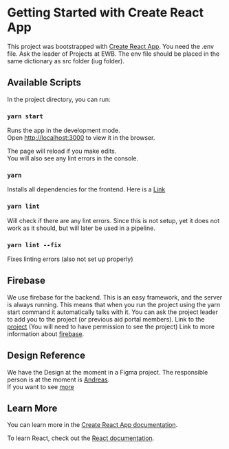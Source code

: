 # Getting Started with Create React App
This project was bootstrapped with [Create React App](https://github.com/facebook/create-react-app).
You need the .env file. Ask the leader of Projects at EWB. 
The env file should be placed in the same dictionary as src folder (iug folder). 
## Available Scripts

In the project directory, you can run:

###  `yarn start`

Runs the app in the development mode.\
Open [http://localhost:3000](http://localhost:3000) to view it in the browser.

The page will reload if you make edits.\
You will also see any lint errors in the console.

###  `yarn`

Installs all dependencies for the frontend. Here is a [Link](https://classic.yarnpkg.com/lang/en/docs/install/#debian-stable)

### `yarn lint`

Will check if there are any lint errors. 
Since this is not setup, yet it does not work as it should, but will later be used in a pipeline.

### `yarn lint --fix`

Fixes linting errors (also not set up properly)
## Firebase 
We use firebase for the backend. This is an easy framework, and the server is always running. 
This means that when you run the project using the yarn start command it automatically talks with it. 
You can ask the project leader to add you to the project (or previous aid portal members).
Link to the [project](https://console.firebase.google.com/u/1/project/iug-aidportal/overview)
(You will need to have permission to see the project)
Link to more information about [firebase](https://firebase.google.com/).

## Design Reference 
We have the Design at the moment in a Figma project. The responsible person is at the moment is [Andreas](https://gitlab.stud.idi.ntnu.no/andrekis).  
If you want to see [more](https://www.figma.com/proto/uFICVR8Im1VRFMlS8J0YuH/IUG-Backup?node-id=1370-544&viewport=8270%2C2234%2C0.25&scaling=min-zoom&page-id=0%3A1&starting-point-node-id=1370%3A544)
## Learn More

You can learn more in the [Create React App documentation](https://facebook.github.io/create-react-app/docs/getting-started).

To learn React, check out the [React documentation](https://reactjs.org/).

